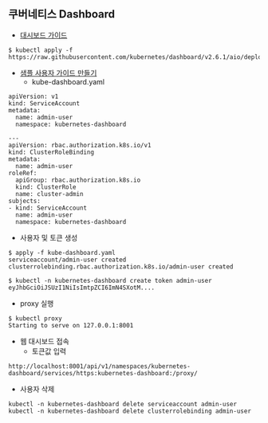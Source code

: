 ## 쿠버네티스 Dashboard 

* [대시보드 가이드](https://kubernetes.io/ko/docs/tasks/access-application-cluster/web-ui-dashboard/)

```
$ kubectl apply -f https://raw.githubusercontent.com/kubernetes/dashboard/v2.6.1/aio/deploy/recommended.yaml
```

* [샘플 사용자 가이드 만들기](https://github.com/kubernetes/dashboard/blob/master/docs/user/access-control/creating-sample-user.md)
    - kube-dashboard.yaml

```
apiVersion: v1
kind: ServiceAccount
metadata:
  name: admin-user
  namespace: kubernetes-dashboard

---
apiVersion: rbac.authorization.k8s.io/v1
kind: ClusterRoleBinding
metadata:
  name: admin-user
roleRef:
  apiGroup: rbac.authorization.k8s.io
  kind: ClusterRole
  name: cluster-admin
subjects:
- kind: ServiceAccount
  name: admin-user
  namespace: kubernetes-dashboard

```

* 사용자 및 토큰 생성
```
$ apply -f kube-dashboard.yaml
serviceaccount/admin-user created
clusterrolebinding.rbac.authorization.k8s.io/admin-user created

$ kubectl -n kubernetes-dashboard create token admin-user
eyJhbGciOiJSUzI1NiIsImtpZCI6ImN4SXotM....
```

* proxy 실행
```
$ kubectl proxy 
Starting to serve on 127.0.0.1:8001
```

* 웹 대시보드 접속
    - 토큰값 입력
```
http://localhost:8001/api/v1/namespaces/kubernetes-dashboard/services/https:kubernetes-dashboard:/proxy/
```

* 사용자 삭제
```
kubectl -n kubernetes-dashboard delete serviceaccount admin-user
kubectl -n kubernetes-dashboard delete clusterrolebinding admin-user
```
